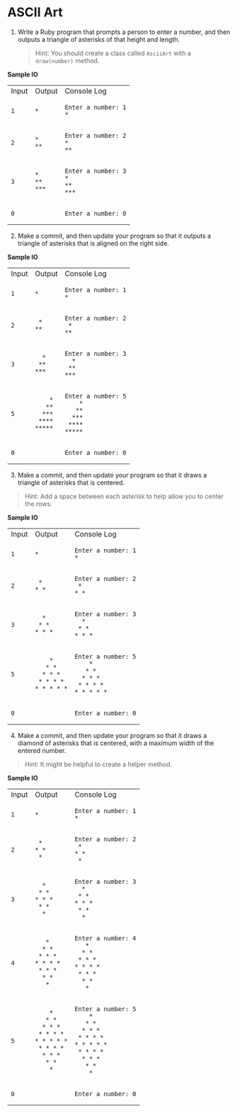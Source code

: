 # ASCII Art

1. Write a Ruby program that prompts a person to enter a number, and then outputs a triangle of asterisks of that height and length.
   > Hint: You should create a class called `AsciiArt` with a `draw(number)` method.

**Sample IO**

<table>
  <tr>
    <td>
Input
</td>
    <td>
Output
</td>
    <td>
Console Log
</td>
  </tr>
  <tr>
    <td>

```
1
```

</td>
    <td>

```
*
```

</td>
    <td>

```
Enter a number: 1
*
```

</td>
  </tr>
  <tr>
    <td>

```
2
```

</td>
    <td>

```
*
**
```

</td>
    <td>

```
Enter a number: 2
*
**
```

</td>
  </tr>
  <tr>
    <td>

```
3
```

</td>
    <td>

```
*
**
***
```

</td>
    <td>

```
Enter a number: 3
*
**
***
```

</td>
  </tr>
  <tr>
    <td>

```
0
```

</td>
    <td>

```

```

</td>
    <td>

```
Enter a number: 0
```

</td>
  </tr>
</table>

2. Make a commit, and then update your program so that it outputs a triangle of asterisks that is aligned on the right side.

**Sample IO**

<table>
  <tr>
    <td>
Input
</td>
    <td>
Output
</td>
    <td>
Console Log
</td>
  </tr>
  <tr>
    <td>

```
1
```

</td>
    <td>

```
*
```

</td>
    <td>

```
Enter a number: 1
*
```

</td>
  </tr>
  <tr>
    <td>

```
2
```

</td>
    <td>

```
 *
**
```

</td>
    <td>

```
Enter a number: 2
 *
**
```

</td>
  </tr>
  <tr>
    <td>

```
3
```

</td>
    <td>

```
  *
 **
***
```

</td>
    <td>

```
Enter a number: 3
  *
 **
***
```

</td>
  </tr>
  <tr>
    <td>

```
5
```

</td>
    <td>

```
    *
   **
  ***
 ****
*****
```

</td>
    <td>

```
Enter a number: 5
    *
   **
  ***
 ****
*****
```

</td>
  </tr>
  <tr>
    <td>

```
0
```

</td>
    <td>

```

```

</td>
    <td>

```
Enter a number: 0
```

</td>
  </tr>
</table>

3. Make a commit, and then update your program so that it draws a triangle of asterisks that is centered.

> Hint: Add a space between each asterisk to help allow you to center the rows.

**Sample IO**

<table>
  <tr>
    <td>
Input
</td>
    <td>
Output
</td>
    <td>
Console Log
</td>
  </tr>
  <tr>
    <td>

```
1
```

</td>
    <td>

```
*
```

</td>
    <td>

```
Enter a number: 1
*
```

</td>
  </tr>
  <tr>
    <td>

```
2
```

</td>
    <td>

```
 *
* *
```

</td>
    <td>

```
Enter a number: 2
 *
* *
```

</td>
  </tr>
  <tr>
    <td>

```
3
```

</td>
    <td>

```
  *
 * *
* * *
```

</td>
    <td>

```
Enter a number: 3
  *
 * *
* * *
```

</td>
  </tr>
  <tr>
    <td>

```
5
```

</td>
    <td>

```
    *
   * *
  * * *
 * * * *
* * * * *
```

</td>
    <td>

```
Enter a number: 5
    *
   * *
  * * *
 * * * *
* * * * *
```

</td>
  </tr>
  <tr>
    <td>

```
0
```

</td>
    <td>

```

```

</td>
    <td>

```
Enter a number: 0
```

</td>
  </tr>
</table>

4. Make a commit, and then update your program so that it draws a diamond of asterisks that is centered, with a maximum width of the entered number.

> Hint: It might be helpful to create a helper method.

**Sample IO**

<table>
  <tr>
    <td>
Input
</td>
    <td>
Output
</td>
    <td>
Console Log
</td>
  </tr>
  <tr>
    <td>

```
1
```

</td>
    <td>

```
*
```

</td>
    <td>

```
Enter a number: 1
*
```

</td>
  </tr>
  <tr>
    <td>

```
2
```

</td>
    <td>

```
 *
* *
 *
```

</td>
    <td>

```
Enter a number: 2
 *
* *
 *
```

</td>
  </tr>
  <tr>
    <td>

```
3
```

</td>
    <td>

```
  *
 * *
* * *
 * *
  *
```

</td>
    <td>

```
Enter a number: 3
  *
 * *
* * *
 * *
  *
```

</td>
  </tr>
  <tr>
    <td>

```
4
```

</td>
    <td>

```
   *
  * *
 * * *
* * * *
 * * *
  * *
   *
```

</td>
    <td>

```
Enter a number: 4
   *
  * *
 * * *
* * * *
 * * *
  * *
   *
```

</td>
  </tr>
  <tr>
    <td>

```
5
```

</td>
    <td>

```
    *
   * *
  * * *
 * * * *
* * * * *
 * * * *
  * * *
   * *
    *
```

</td>
    <td>

```
Enter a number: 5
    *
   * *
  * * *
 * * * *
* * * * *
 * * * *
  * * *
   * *
    *
```

</td>
  </tr>
  <tr>
    <td>

```
0
```

</td>
    <td>

```

```

</td>
    <td>

```
Enter a number: 0
```

</td>
  </tr>
</table>
